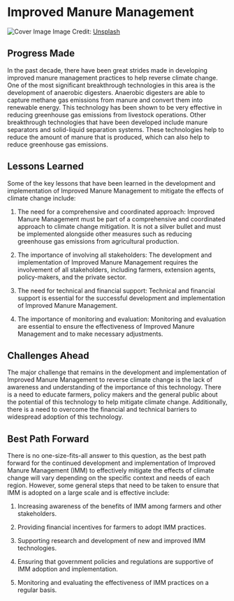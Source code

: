 # Improved Manure Management

![Cover Image](https://images.unsplash.com/photo-1454165804606-c3d57bc86b40?crop=entropy&cs=tinysrgb&fit=max&fm=jpg&ixid=Mnw0NDM1NTZ8MHwxfHNlYXJjaHwxfHxJbXByb3ZlZCUyME1hbnVyZSUyME1hbmFnZW1lbnR8ZW58MHx8fHwxNjgzMDQ5MTQ4&ixlib=rb-4.0.3&q=80&w=1080)
Image Credit: [Unsplash](https://unsplash.com/de/@homajob)

## Progress Made

In the past decade, there have been great strides made in developing improved manure management practices to help reverse climate change. One of the most significant breakthrough technologies in this area is the development of anaerobic digesters. Anaerobic digesters are able to capture methane gas emissions from manure and convert them into renewable energy. This technology has been shown to be very effective in reducing greenhouse gas emissions from livestock operations. Other breakthrough technologies that have been developed include manure separators and solid-liquid separation systems. These technologies help to reduce the amount of manure that is produced, which can also help to reduce greenhouse gas emissions.

## Lessons Learned

Some of the key lessons that have been learned in the development and implementation of Improved Manure Management to mitigate the effects of climate change include:

1. The need for a comprehensive and coordinated approach: Improved Manure Management must be part of a comprehensive and coordinated approach to climate change mitigation. It is not a silver bullet and must be implemented alongside other measures such as reducing greenhouse gas emissions from agricultural production.

2. The importance of involving all stakeholders: The development and implementation of Improved Manure Management requires the involvement of all stakeholders, including farmers, extension agents, policy-makers, and the private sector.

3. The need for technical and financial support: Technical and financial support is essential for the successful development and implementation of Improved Manure Management.

4. The importance of monitoring and evaluation: Monitoring and evaluation are essential to ensure the effectiveness of Improved Manure Management and to make necessary adjustments.

## Challenges Ahead

The major challenge that remains in the development and implementation of Improved Manure Management to reverse climate change is the lack of awareness and understanding of the importance of this technology. There is a need to educate farmers, policy makers and the general public about the potential of this technology to help mitigate climate change. Additionally, there is a need to overcome the financial and technical barriers to widespread adoption of this technology.

## Best Path Forward

There is no one-size-fits-all answer to this question, as the best path forward for the continued development and implementation of Improved Manure Management (IMM) to effectively mitigate the effects of climate change will vary depending on the specific context and needs of each region. However, some general steps that need to be taken to ensure that IMM is adopted on a large scale and is effective include:

1. Increasing awareness of the benefits of IMM among farmers and other stakeholders.

2. Providing financial incentives for farmers to adopt IMM practices.

3. Supporting research and development of new and improved IMM technologies.

4. Ensuring that government policies and regulations are supportive of IMM adoption and implementation.

5. Monitoring and evaluating the effectiveness of IMM practices on a regular basis.
